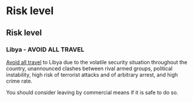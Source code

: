 # Risk level

## Risk level

### Libya - AVOID ALL TRAVEL

[Avoid all travel](#levels "Risk Levels") to Libya due to the volatile security situation throughout the country, unannounced clashes between rival armed groups, political instability, high risk of terrorist attacks and of arbitrary arrest, and high crime rate.

You should consider leaving by commercial means if it is safe to do so.